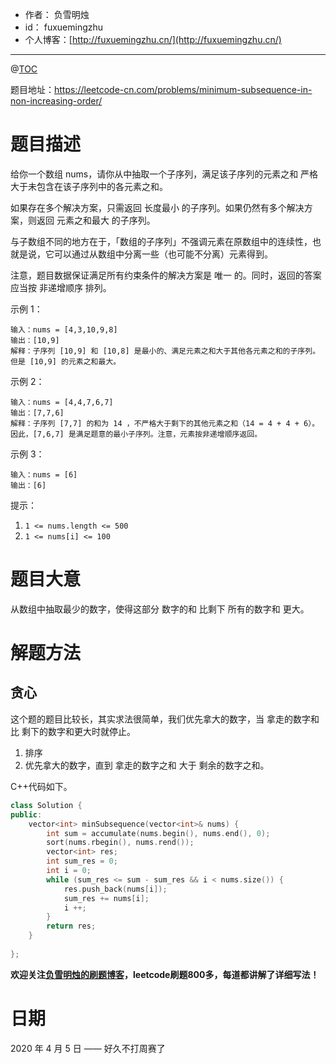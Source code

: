 
- 作者：    负雪明烛
- id：      fuxuemingzhu
- 个人博客：[http://fuxuemingzhu.cn/](http://fuxuemingzhu.cn/)

---
@[TOC](目录)


题目地址：https://leetcode-cn.com/problems/minimum-subsequence-in-non-increasing-order/

# 题目描述

给你一个数组 nums，请你从中抽取一个子序列，满足该子序列的元素之和 严格 大于未包含在该子序列中的各元素之和。

如果存在多个解决方案，只需返回 长度最小 的子序列。如果仍然有多个解决方案，则返回 元素之和最大 的子序列。

与子数组不同的地方在于，「数组的子序列」不强调元素在原数组中的连续性，也就是说，它可以通过从数组中分离一些（也可能不分离）元素得到。

注意，题目数据保证满足所有约束条件的解决方案是 唯一 的。同时，返回的答案应当按 非递增顺序 排列。
 

示例 1：

    输入：nums = [4,3,10,9,8]
    输出：[10,9] 
    解释：子序列 [10,9] 和 [10,8] 是最小的、满足元素之和大于其他各元素之和的子序列。但是 [10,9] 的元素之和最大。 

示例 2：

    输入：nums = [4,4,7,6,7]
    输出：[7,7,6] 
    解释：子序列 [7,7] 的和为 14 ，不严格大于剩下的其他元素之和（14 = 4 + 4 + 6）。因此，[7,6,7] 是满足题意的最小子序列。注意，元素按非递增顺序返回。  

示例 3：

    输入：nums = [6]
    输出：[6]
 

提示：

1. `1 <= nums.length <= 500`
1. `1 <= nums[i] <= 100`



# 题目大意

从数组中抽取最少的数字，使得这部分 数字的和 比剩下 所有的数字和 更大。


# 解题方法

## 贪心

这个题的题目比较长，其实求法很简单，我们优先拿大的数字，当 拿走的数字和 比 剩下的数字和更大时就停止。

1. 排序
2. 优先拿大的数字，直到 拿走的数字之和 大于 剩余的数字之和。

C++代码如下。

```cpp
class Solution {
public:
    vector<int> minSubsequence(vector<int>& nums) {
        int sum = accumulate(nums.begin(), nums.end(), 0);
        sort(nums.rbegin(), nums.rend());
        vector<int> res;
        int sum_res = 0;
        int i = 0;
        while (sum_res <= sum - sum_res && i < nums.size()) {
            res.push_back(nums[i]);
            sum_res += nums[i];
            i ++;
        }
        return res;
    }
    
};
```

 **欢迎关注[负雪明烛的刷题博客](https://blog.csdn.net/fuxuemingzhu)，leetcode刷题800多，每道都讲解了详细写法！**

# 日期

2020 年 4 月 5 日 —— 好久不打周赛了


  [1]: https://assets.leetcode-cn.com/aliyun-lc-upload/uploads/2020/04/04/sample_4_1728.png
  [2]: https://assets.leetcode-cn.com/aliyun-lc-upload/uploads/2020/04/04/sample_2_1728.png
  [3]: https://assets.leetcode-cn.com/aliyun-lc-upload/uploads/2020/04/04/sample_6_1728.png
